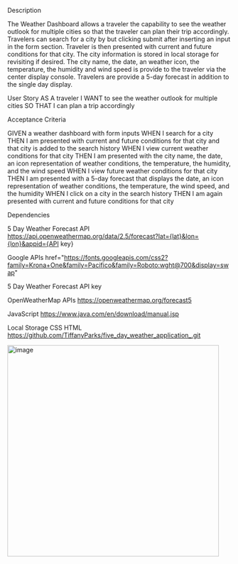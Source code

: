 Description

The Weather Dashboard allows a traveler the capability to see the weather outlook for multiple cities so that the traveler can plan their trip accordingly.
Travelers can search for a city by but clicking submit after inserting an input in the form section. Traveler is then presented with current and future conditions for that city. The city information is stored in local storage for revisiting if desired. The city name, the date, an weather icon, the temperature, the humidity and wind speed is provide to the traveler via the center display console. Travelers are provide a 5-day forecast in addition to the single day display.

User Story
AS A traveler
I WANT to see the weather outlook for multiple cities
SO THAT I can plan a trip accordingly

Acceptance Criteria

GIVEN a weather dashboard with form inputs
WHEN I search for a city
THEN I am presented with current and future conditions for that city and that city is added to the search history
WHEN I view current weather conditions for that city
THEN I am presented with the city name, the date, an icon representation of weather conditions, the temperature, the humidity, and the wind speed
WHEN I view future weather conditions for that city
THEN I am presented with a 5-day forecast that displays the date, an icon representation of weather conditions, the temperature, the wind speed, and the humidity
WHEN I click on a city in the search history
THEN I am again presented with current and future conditions for that city

Dependencies

5 Day Weather Forecast API
https://api.openweathermap.org/data/2.5/forecast?lat={lat}&lon={lon}&appid={API key}

Google APIs
href="https://fonts.googleapis.com/css2?family=Krona+One&family=Pacifico&family=Roboto:wght@700&display=swap"

5 Day Weather Forecast API key 

OpenWeatherMap APIs
https://openweathermap.org/forecast5

JavaScript
https://www.java.com/en/download/manual.jsp

Local Storage
CSS
HTML
https://github.com/TiffanyParks/five_day_weather_application_.git

<img width="476" alt="image" src="https://user-images.githubusercontent.com/126128634/235545698-c59d6ffc-3974-4b53-b08d-9a423a9f8c4b.png">


